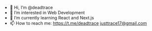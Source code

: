 - 👋 Hi, I’m @deadtrace
- 👀 I’m interested in Web Development
- 🌱 I’m currently learning React and Next.js
- 📫 How to reach me: 
https://t.me/deadtrace
justtrace17@gmail.com

<!---
deadtrace/deadtrace is a ✨ special ✨ repository because its `README.md` (this file) appears on your GitHub profile.
You can click the Preview link to take a look at your changes.
--->
